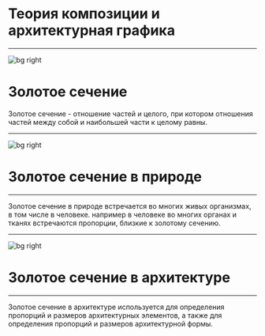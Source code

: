 # Теория композиции и архитектурная графика

---

![bg right](https://russian7.ru/wp-content/uploads/2014/09/2404_the_golden_ratio_and_leonardo_da_vinci.jpg)
# Золотое сечение

Золотое сечение - отношение частей и целого, при котором отношения частей между собой и наибольшей части к целому равны.

---
![bg right](https://avatars.dzeninfra.ru/get-zen_doc/1781567/pub_5fa6d1e647a34812ce026bf4_5fa6d2433a59d85105a33ce3/scale_1200)
# Золотое сечение в природе

---
<!-- ![bg right](https://levelvan.ru/upload/media/n-1001427648744-12868.jpg) -->
Золотое сечение в природе встречается во многих живых организмах, в том числе в человеке. например в человеке во многих органах и тканях встречаются пропорции, близкие к золотому сечению.

---
![bg right](https://sebweo.com//wp-content/uploads/2019/design/zolotoye-secheniye-v-dizayne_03.jpg)
# Золотое сечение в архитектуре

---
<!-- ![bg right](https://remont-stroitelstvo77.ru/images/userfiles/98_image010.png) -->
Золотое сечение в архитектуре используется для определения пропорций и размеров архитектурных элементов, а также для определения пропорций и размеров архитектурной формы.


